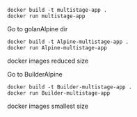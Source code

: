

```
docker build -t multistage-app .
docker run multistage-app
```
Go to golanAlpine dir

```
docker build -t Alpine-multistage-app .
docker run Alpine-multistage-app
```
docker images
reduced size

Go to BuilderAlpine

```
docker build -t Builder-multistage-app .
docker run Builder-multistage-app
```
docker images
smallest size

